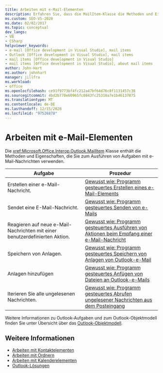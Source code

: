 ```yaml
---
title: Arbeiten mit e-Mail-Elementen
description: Erfahren Sie, dass die MailItem-Klasse die Methoden und Eigenschaften enthält, die Sie zum Ausführen von Aufgaben mit e-Mails verwenden.
ms.custom: SEO-VS-2020
ms.date: 02/02/2017
ms.topic: conceptual
dev_langs:
- VB
- CSharp
helpviewer_keywords:
- e-mail [Office development in Visual Studio], mail items
- Outlook [Office development in Visual Studio], mail items
- mail items [Office development in Visual Studio]
- mail items [Office development in Visual Studio], about mail items
author: John-Hart
ms.author: johnhart
manager: jillfra
ms.workload:
- office
ms.openlocfilehash: ce91f9773bf4fc212a47bf64d76c8f1131457c38
ms.sourcegitcommit: 4bd2b770e60965fc0843fc25318a7e1b46137875
ms.translationtype: MT
ms.contentlocale: de-DE
ms.lasthandoff: 12/15/2020
ms.locfileid: "97526878"
---
```

# <a name="work-with-mail-items"></a>Arbeiten mit e-Mail-Elementen
  Die <xref:Microsoft.Office.Interop.Outlook.MailItem> Klasse enthält die Methoden und Eigenschaften, die Sie zum Ausführen von Aufgaben mit e-Mail-Nachrichten verwenden.

|Aufgabe|Prozedur|
|----------|---------------|
|Erstellen einer e-Mail-Nachricht.|[Gewusst wie: Programm gesteuertes Erstellen eines e-Mail-Elements](../vsto/how-to-programmatically-create-an-e-mail-item.md)|
|Sendet eine E-Mail-Nachricht.|[Gewusst wie: Programm gesteuertes Senden von e-Mails](../vsto/how-to-programmatically-send-e-mail-programmatically.md)|
|Reagieren auf neue e-Mail-Nachrichten mit einer benutzerdefinierten Aktion.|[Gewusst wie: Programm gesteuertes Ausführen von Aktionen beim Empfang einer e-Mail-Nachricht](../vsto/how-to-programmatically-perform-actions-when-an-e-mail-message-is-received.md)|
|Speichern von Anlagen.|[Gewusst wie: Programm gesteuertes Speichern von Anlagen von Outlook-e-Mail](../vsto/how-to-programmatically-save-attachments-from-outlook-e-mail-items.md)|
|Anlagen hinzufügen|[Gewusst wie: Programm gesteuertes Anfügen von Dateien an Outlook-e-Mails](../vsto/how-to-programmatically-attach-files-to-outlook-e-mail-items.md)|
|Iterieren Sie alle ungelesenen Nachrichten.|[Gewusst wie: Programm gesteuertes Abrufen ungelesener Nachrichten aus dem Posteingang](../vsto/how-to-programmatically-retrieve-unread-messages-from-the-inbox.md)|

 Weitere Informationen zu Outlook-Aufgaben und zum Outlook-Objektmodell finden Sie unter Übersicht über das [Outlook-Objektmodell](../vsto/outlook-object-model-overview.md).

## <a name="see-also"></a>Weitere Informationen
- [Arbeiten mit Kontaktelementen](../vsto/working-with-contact-items.md)
- [Arbeiten mit Ordnern](../vsto/working-with-folders.md)
- [Arbeiten mit Kalenderelementen](../vsto/working-with-calendar-items.md)
- [Outlook-Lösungen](../vsto/outlook-solutions.md)
